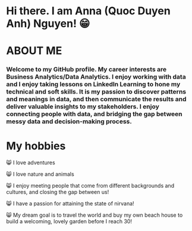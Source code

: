 # Hi there. I am Anna (Quoc Duyen Anh) Nguyen! 😁 

# ABOUT ME

### Welcome to my GitHub profile. My career interests are Business Analytics/Data Analytics. I enjoy working with data and I enjoy taking lessons on LinkedIn Learning to hone my technical and soft skills. It is my passion to discover patterns and meanings in data, and then communicate the results and deliver valuable insights to my stakeholders. I enjoy connecting people with data, and bridging the gap between messy data and decision-making process. 

# My hobbies 

😸 I love adventures 

😸 I love nature and animals

😸 I enjoy meeting people that come from different backgrounds and cultures, and closing the gap between us! 

😸 I have a passion for attaining the state of nirvana! 

😸 My dream goal is to travel the world and buy my own beach house to build a welcoming, lovely garden before I reach 30! 
